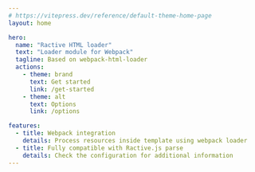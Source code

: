 ```yaml
---
# https://vitepress.dev/reference/default-theme-home-page
layout: home

hero:
  name: "Ractive HTML loader"
  text: "Loader module for Webpack"
  tagline: Based on webpack-html-loader
  actions:
    - theme: brand
      text: Get started
      link: /get-started
    - theme: alt
      text: Options
      link: /options

features:
  - title: Webpack integration
    details: Process resources inside template using webpack loader
  - title: Fully compatible with Ractive.js parse
    details: Check the configuration for additional information
---
```


